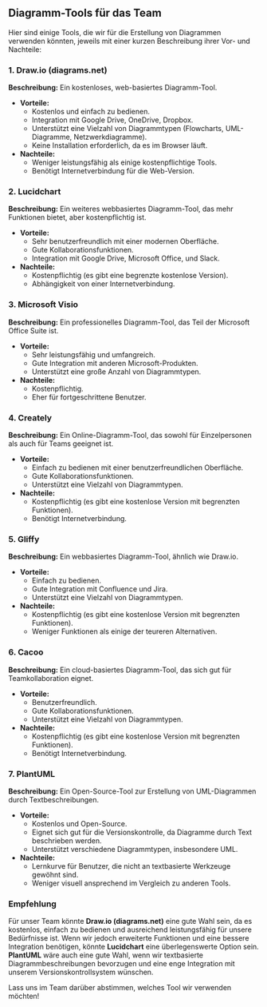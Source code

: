 ## Diagramm-Tools für das Team

Hier sind einige Tools, die wir für die Erstellung von Diagrammen verwenden könnten, jeweils mit einer kurzen Beschreibung ihrer Vor- und Nachteile:

### 1. **Draw.io (diagrams.net)**
**Beschreibung:** Ein kostenloses, web-basiertes Diagramm-Tool.
- **Vorteile:**
  - Kostenlos und einfach zu bedienen.
  - Integration mit Google Drive, OneDrive, Dropbox.
  - Unterstützt eine Vielzahl von Diagrammtypen (Flowcharts, UML-Diagramme, Netzwerkdiagramme).
  - Keine Installation erforderlich, da es im Browser läuft.
- **Nachteile:**
  - Weniger leistungsfähig als einige kostenpflichtige Tools.
  - Benötigt Internetverbindung für die Web-Version.

### 2. **Lucidchart**
**Beschreibung:** Ein weiteres webbasiertes Diagramm-Tool, das mehr Funktionen bietet, aber kostenpflichtig ist.
- **Vorteile:**
  - Sehr benutzerfreundlich mit einer modernen Oberfläche.
  - Gute Kollaborationsfunktionen.
  - Integration mit Google Drive, Microsoft Office, und Slack.
- **Nachteile:**
  - Kostenpflichtig (es gibt eine begrenzte kostenlose Version).
  - Abhängigkeit von einer Internetverbindung.

### 3. **Microsoft Visio**
**Beschreibung:** Ein professionelles Diagramm-Tool, das Teil der Microsoft Office Suite ist.
- **Vorteile:**
  - Sehr leistungsfähig und umfangreich.
  - Gute Integration mit anderen Microsoft-Produkten.
  - Unterstützt eine große Anzahl von Diagrammtypen.
- **Nachteile:**
  - Kostenpflichtig.
  - Eher für fortgeschrittene Benutzer.

### 4. **Creately**
**Beschreibung:** Ein Online-Diagramm-Tool, das sowohl für Einzelpersonen als auch für Teams geeignet ist.
- **Vorteile:**
  - Einfach zu bedienen mit einer benutzerfreundlichen Oberfläche.
  - Gute Kollaborationsfunktionen.
  - Unterstützt eine Vielzahl von Diagrammtypen.
- **Nachteile:**
  - Kostenpflichtig (es gibt eine kostenlose Version mit begrenzten Funktionen).
  - Benötigt Internetverbindung.

### 5. **Gliffy**
**Beschreibung:** Ein webbasiertes Diagramm-Tool, ähnlich wie Draw.io.
- **Vorteile:**
  - Einfach zu bedienen.
  - Gute Integration mit Confluence und Jira.
  - Unterstützt eine Vielzahl von Diagrammtypen.
- **Nachteile:**
  - Kostenpflichtig (es gibt eine kostenlose Version mit begrenzten Funktionen).
  - Weniger Funktionen als einige der teureren Alternativen.

### 6. **Cacoo**
**Beschreibung:** Ein cloud-basiertes Diagramm-Tool, das sich gut für Teamkollaboration eignet.
- **Vorteile:**
  - Benutzerfreundlich.
  - Gute Kollaborationsfunktionen.
  - Unterstützt eine Vielzahl von Diagrammtypen.
- **Nachteile:**
  - Kostenpflichtig (es gibt eine kostenlose Version mit begrenzten Funktionen).
  - Benötigt Internetverbindung.

### 7. **PlantUML**
**Beschreibung:** Ein Open-Source-Tool zur Erstellung von UML-Diagrammen durch Textbeschreibungen.
- **Vorteile:**
  - Kostenlos und Open-Source.
  - Eignet sich gut für die Versionskontrolle, da Diagramme durch Text beschrieben werden.
  - Unterstützt verschiedene Diagrammtypen, insbesondere UML.
- **Nachteile:**
  - Lernkurve für Benutzer, die nicht an textbasierte Werkzeuge gewöhnt sind.
  - Weniger visuell ansprechend im Vergleich zu anderen Tools.

### Empfehlung
Für unser Team könnte **Draw.io (diagrams.net)** eine gute Wahl sein, da es kostenlos, einfach zu bedienen und ausreichend leistungsfähig für unsere Bedürfnisse ist. Wenn wir jedoch erweiterte Funktionen und eine bessere Integration benötigen, könnte **Lucidchart** eine überlegenswerte Option sein. **PlantUML** wäre auch eine gute Wahl, wenn wir textbasierte Diagrammbeschreibungen bevorzugen und eine enge Integration mit unserem Versionskontrollsystem wünschen.

Lass uns im Team darüber abstimmen, welches Tool wir verwenden möchten!
